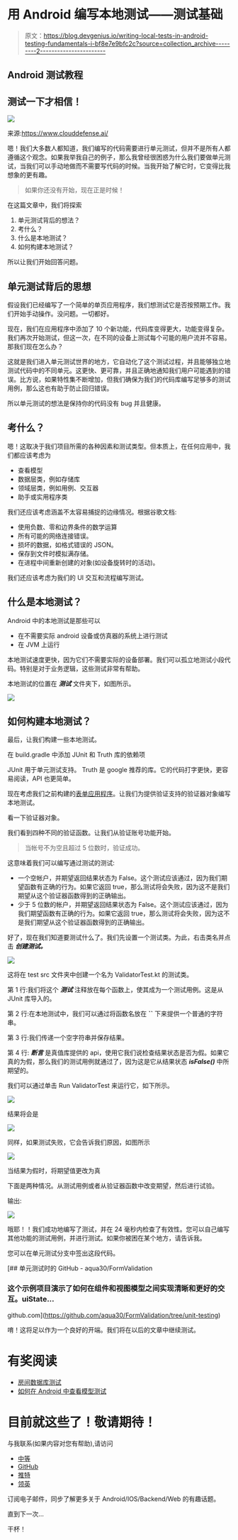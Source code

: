 # 用 Android 编写本地测试——测试基础

> 原文：<https://blog.devgenius.io/writing-local-tests-in-android-testing-fundamentals-i-bf8e7e9bfc2c?source=collection_archive---------2----------------------->

## Android 测试教程

## 测试一下才相信！

![](img/8d17d516dd768a6bc45d9ebb3cb55fc7.png)

来源:https://www.clouddefense.ai/

嗯！我们大多数人都知道，我们编写的代码需要进行单元测试，但并不是所有人都遵循这个观念。如果我举我自己的例子，那么我曾经很困惑为什么我们要做单元测试，当我们可以手动地做而不需要写代码的时候。当我开始了解它时，它变得比我想象的更有趣。

> 如果你还没有开始，现在正是时候！

在这篇文章中，我们将探索

1.  单元测试背后的想法？
2.  考什么？
3.  什么是本地测试？
4.  如何构建本地测试？

所以让我们开始回答问题。

## 单元测试背后的思想

假设我们已经编写了一个简单的单页应用程序，我们想测试它是否按预期工作。我们开始手动操作。没问题。一切都好。

现在，我们在应用程序中添加了 10 个新功能，代码库变得更大，功能变得复杂。我们再次开始测试，但这一次，在不同的设备上测试每个可能的用户流并不容易。那我们现在怎么办？

这就是我们进入单元测试世界的地方，它自动化了这个测试过程，并且能够独立地测试代码中的不同单元。这更快、更可靠，并且正确地通知我们用户可能遇到的错误。比方说，如果特性集不断增加，但我们确保为我们的代码库编写足够多的测试用例，那么这也有助于防止回归错误。

所以单元测试的想法是保持你的代码没有 bug 并且健康。

## 考什么？

嗯！这取决于我们项目所需的各种因素和测试类型。但本质上，在任何应用中，我们都应该考虑为

*   查看模型
*   数据层类，例如存储库
*   领域层类，例如用例、交互器
*   助手或实用程序类

我们还应该考虑涵盖不太容易捕捉的边缘情况。根据谷歌文档:

*   使用负数、零和边界条件的数学运算
*   所有可能的网络连接错误。
*   损坏的数据，如格式错误的 JSON。
*   保存到文件时模拟满存储。
*   在进程中间重新创建的对象(如设备旋转时的活动)。

我们还应该考虑为我们的 UI 交互和流程编写测试。

## 什么是本地测试？

Android 中的本地测试是那些可以

*   在不需要实际 android 设备或仿真器的系统上进行测试
*   在 JVM 上运行

本地测试速度更快，因为它们不需要实际的设备部署。我们可以孤立地测试小段代码。特别是对于业务逻辑，这些测试非常有帮助。

本地测试的位置在 ***测试*** 文件夹下，如图所示。

![](img/5c04c77e08486dc1ac1cf0e35a9fe3b8.png)

## 如何构建本地测试？

最后，让我们构建一些本地测试。

在 build.gradle 中添加 JUnit 和 Truth 库的依赖项

JUnit 用于单元测试支持。
Truth 是 google 推荐的库。它的代码打字更快，更容易阅读，API 也更简单。

现在考虑我们之前构建的[表单应用程序](https://github.com/aqua30/FormValidation)。让我们为提供验证支持的验证器对象编写本地测试。

看一下验证器对象。

我们看到四种不同的验证函数。让我们从验证账号功能开始。

> 当帐号不为空且超过 5 位数时，验证成功。

这意味着我们可以编写通过测试的测试:

*   一个空帐户，并期望返回结果状态为 False。这个测试应该通过，因为我们期望函数有正确的行为。如果它返回 true，那么测试将会失败，因为这不是我们期望从这个验证器函数得到的正确输出。
*   少于 5 位数的帐户，并期望返回结果状态为 False。这个测试应该通过，因为我们期望函数有正确的行为。如果它返回 true，那么测试将会失败，因为这不是我们期望从这个验证器函数得到的正确输出。

好了，现在我们知道要测试什么了。我们先设置一个测试类。为此，右击类名并点击 ***创建测试。***

![](img/69a9089c4aa5ce9d644cb170020e8ca7.png)

这将在 test src 文件夹中创建一个名为 ValidatorTest.kt 的测试类。

第 1 行:我们将这个 ***测试*** 注释放在每个函数上，使其成为一个测试用例。这是从 JUnit 库导入的。

第 2 行:在本地测试中，我们可以通过将函数名放在 **``** 下来提供一个普通的字符串。

第 3 行:我们传递一个空字符串并保存结果。

第 4 行: ***断言*** 是真值库提供的 api，使用它我们说检查结果状态是否为假。如果它真的为假，那么我们的测试用例就通过了，因为这是它从结果状态 ***isFalse()*** 中所期望的。

我们可以通过单击 Run ValidatorTest 来运行它，如下所示。

![](img/f6498772bbe5dda76d5d3ff1686cf0fa.png)

结果将会是

![](img/54939870e09e821cd5b7d87261d143ca.png)

同样，如果测试失败，它会告诉我们原因，如图所示

![](img/513a37c9f19ef2f7e592e1108383334a.png)

当结果为假时，将期望值更改为真

下面是两种情况。从测试用例或者从验证器函数中改变期望，然后进行试验。

输出:

![](img/fd0ca404af1737ac1bac3fd3d5a36b1a.png)

哦耶！！我们成功地编写了测试，并在 24 毫秒内检查了有效性。您可以自己编写其他功能的测试用例，并进行测试。如果你被困在某个地方，请告诉我。

您可以在单元测试分支中签出这段代码。

[](https://github.com/aqua30/FormValidation/tree/unit-testing) [## 单元测试时的 GitHub - aqua30/FormValidation

### 这个示例项目演示了如何在组件和视图模型之间实现清晰和更好的交互。uiState…

github.com](https://github.com/aqua30/FormValidation/tree/unit-testing) 

唷！这将足以作为一个良好的开端。我们将在以后的文章中继续测试。

# 有奖阅读

*   [房间数据库测试](/testing-room-database-with-coroutines-and-flows-testing-fundamentals-iii-5f6c3b9e4c94)
*   [如何在 Android 中查看模型测试](/writing-viewmodel-tests-in-android-testing-fundamentals-ii-5bc44efa4a39)

# 目前就这些了！敬请期待！

与我联系(如果内容对您有帮助),请访问

*   [中等](https://saurabhpant.medium.com/)
*   [GitHub](https://github.com/aqua30)
*   [推特](https://twitter.com/saurabh30pant)
*   [领英](https://www.linkedin.com/in/saurabh-pant-44619057/)

订阅电子邮件，同步了解更多关于 Android/IOS/Backend/Web 的有趣话题。

直到下一次…

干杯！
